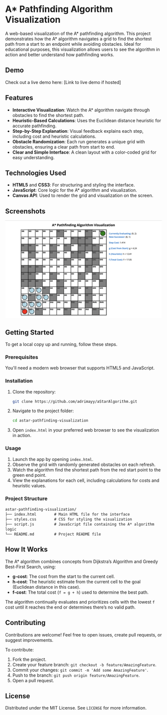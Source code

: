 
# A* Pathfinding Algorithm Visualization

A web-based visualization of the A* pathfinding algorithm. This project demonstrates how the A* algorithm navigates a grid to find the shortest path from a start to an endpoint while avoiding obstacles. Ideal for educational purposes, this visualization allows users to see the algorithm in action and better understand how pathfinding works.

## Demo

Check out a live demo here: [Link to live demo if hosted]

## Features

- **Interactive Visualization**: Watch the A* algorithm navigate through obstacles to find the shortest path.
- **Heuristic-Based Calculations**: Uses the Euclidean distance heuristic for accurate pathfinding.
- **Step-by-Step Explanation**: Visual feedback explains each step, including cost and heuristic calculations.
- **Obstacle Randomization**: Each run generates a unique grid with obstacles, ensuring a clear path from start to end.
- **Clear and Simple Interface**: A clean layout with a color-coded grid for easy understanding.

## Technologies Used

- **HTML5** and **CSS3**: For structuring and styling the interface.
- **JavaScript**: Core logic for the A* algorithm and visualization.
- **Canvas API**: Used to render the grid and visualization on the screen.

## Screenshots

![Pathfinding in Action](pathfinding_screenshot.png)

## Getting Started

To get a local copy up and running, follow these steps.

### Prerequisites

You'll need a modern web browser that supports HTML5 and JavaScript.

### Installation

1. Clone the repository:
   ```bash
   git clone https://github.com/adrimayy/aStarAlgorithm.git
   ```
2. Navigate to the project folder:
   ```bash
   cd astar-pathfinding-visualization
   ```
3. Open `index.html` in your preferred web browser to see the visualization in action.

### Usage

1. Launch the app by opening `index.html`.
2. Observe the grid with randomly generated obstacles on each refresh.
3. Watch the algorithm find the shortest path from the red start point to the green end point.
4. View the explanations for each cell, including calculations for costs and heuristic values.

### Project Structure

```
astar-pathfinding-visualization/
├── index.html        # Main HTML file for the interface
├── styles.css        # CSS for styling the visualization
├── script.js         # JavaScript file containing the A* algorithm logic
└── README.md         # Project README file
```

## How It Works

The A* algorithm combines concepts from Dijkstra’s Algorithm and Greedy Best-First Search, using:
- **g-cost**: The cost from the start to the current cell.
- **h-cost**: The heuristic estimate from the current cell to the goal (Euclidean distance in this case).
- **f-cost**: The total cost (`f = g + h`) used to determine the best path.

The algorithm continually evaluates and prioritizes cells with the lowest `f` cost until it reaches the end or determines there’s no valid path.

## Contributing

Contributions are welcome! Feel free to open issues, create pull requests, or suggest improvements.

To contribute:

1. Fork the project.
2. Create your feature branch: `git checkout -b feature/AmazingFeature`.
3. Commit your changes: `git commit -m 'Add some AmazingFeature'`.
4. Push to the branch: `git push origin feature/AmazingFeature`.
5. Open a pull request.

## License

Distributed under the MIT License. See `LICENSE` for more information.
